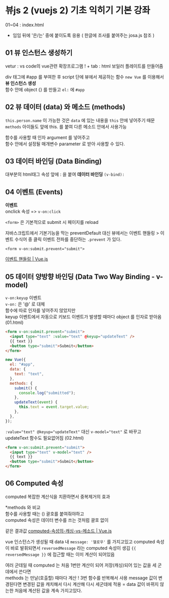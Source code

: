 # 뷰js 2 (vuejs 2) 기초 익히기 기본 강좌

01~04 : index.html

- 임임 뒤에 '은/는' 중에 붙이도록 응용 ( 한글에 조사를 붙여주는 josa.js 참조 )

## 01 뷰 인스턴스 생성하기

vetur : vs code의 vue관련 확장프로그램
! + tab : html 보일러 플레이트를 만들어줌

div 태그에 #app 를 부여한 후 script 단에 뷰에서 제공하는 함수 `new Vue` 를 이용해서 **뷰 인스턴스 생성**  
함수 안에 object {} 를 만들고 `el:` 에 `#app`

## 02 뷰 데이터 (data) 와 메소드 (methods)

`this.person.name` 이 가능한 것은 `data` 에 있는 내용을 `this` 안에 넣어주기 때문  
`methods` 아이들도 앞에 this. 를 붙여 다른 메소드 안에서 사용가능

함수를 사용할 때 인자 argument 를 넣어주고  
함수 안에서 설정될 매개변수 parameter 로 받아 사용할 수 있다.

## 03 데이터 바인딩 (Data Binding)

대부분의 html태그 속성 앞에 : 을 붙여 **데이터 바인딩** `(v-bind):`

## 04 이벤트 (Events)

**이벤트**  
onclick 속성 => `v-on:click`

`<form>` 은 기본적으로 submit 시 페이지를 reload

자바스크립트에서 기본기능을 막는 preventDefault 대신
뷰에서는 이벤트 핸들링 > 이벤트 수식어 중 클릭 이벤트 전파를 중단하는 `.prevent` 가 있다.

`<form v-on:submit.prevent="submit">`

[이벤트 핸들링 | Vue.js](https://kr.vuejs.org/v2/guide/events.html)

## 05 데이터 양방향 바인딩 (Data Two Way Binding - v-model)

`v-on:keyup` 이벤트  
`v-on:` 은 '@' 로 대체  
함수에 따로 인자를 넣어주지 않았지만  
keyup 이벤트에서 자동으로 키보드 이벤트가 발생할 때마다 object 를 인자로 받아옴 (01.html)

```html
<form v-on:submit.prevent="submit">
  <input type="text" :value="text" @keyup="updateText" />
  {{ text }}
  <button type="submit">Submit</button>
</form>
```

```js
new Vue({
  el: "#app",
  data: {
    text: "text",
  },
  methods: {
    submit() {
      console.log("submitted");
    },
    updateText(event) {
      this.text = event.target.value;
    },
  },
});
```

`:value="text" @keyup="updateText"` 대신 `v-model="text"` 로 바꾸고  
updateText 함수도 필요없어짐 (02.html)

```html
<form v-on:submit.prevent="submit">
  <input type="text" v-model="text" />
  {{ text }}
  <button type="submit">Submit</button>
</form>
```

## 06 Computed 속성

computed 복잡한 계산식을 치환하면서 중복제거의 효과

\*methods 와 비교  
함수를 사용할 때는 () 괄호를 붙여줘야하고  
computed 속성은 데이터 변수를 쓰는 것처럼 괄호 없이

같은 결과값
[computed-속성의-캐싱-vs-메소드 | Vue.js](https://kr.vuejs.org/v2/guide/computed.html#computed-속성의-캐싱-vs-메소드)

vue 인스턴스가 생성될 때 data 내 `message: '헬로우'` 를 가지고있고 computed 속성이 바로 발휘되면서
`reversedMessage` 라는 computed 속성이 생김
`{{ reversedMessage }}` 에 접근할 때는 이미 계산이 되어있음

여러 군데일 때 computed 는 처음 1번만 계산이 되어 저장(캐싱)되어 있는 값을 세 군데에서 쓴다면  
methods 는 만날(호출할) 때마다 계산 ! 3번 함수를 반복해서 사용
message 값이 변경된다면 변경된 값을 캐치해서 다시 계산해 다시 세군데에 적용
= data 값이 바뀌지 않는한 처음에 계산된 값을 계속 가지고있다.
